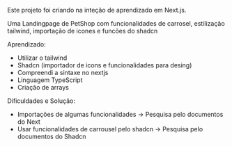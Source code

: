 Este projeto foi criando na inteção de aprendizado em Next.js.

Uma Landingpage de PetShop com funcionalidades de carrosel, estilização tailwind, importação de icones e funcões do shadcn

Aprendizado:
- Utilizar o tailwind
- Shadcn (importador de icons e funcionalidades para desing)
- Compreendi a sintaxe no nextjs
- Linguagem TypeScript
- Criação de arrays

Dificuldades e Solução:
- Importações de algumas funcionalidades -> Pesquisa pelo documentos do Next
- Usar funcionalidades de carrousel pelo shadcn -> Pesquisa pelo documentos do Shadcn
